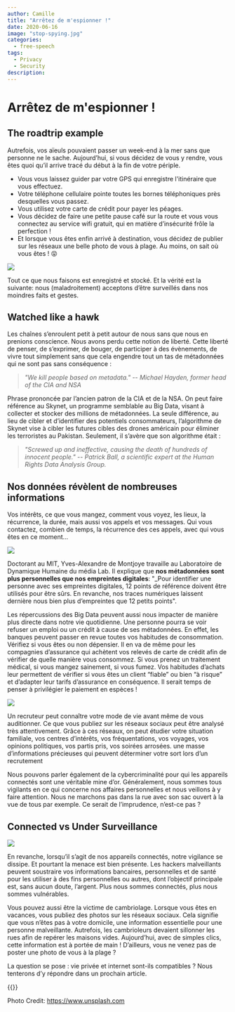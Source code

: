 ```yaml
---
author: Camille
title: "Arrêtez de m'espionner !"
date: 2020-06-16
image: "stop-spying.jpg"
categories:
  - free-speech
tags:
  - Privacy
  - Security
description:
---
```


# Arrêtez de m'espionner !


## The roadtrip example

Autrefois, vos aïeuls pouvaient passer un week-end à la mer sans que personne ne le sache. Aujourd’hui, si vous décidez de vous y rendre, vous êtes quoi qu’il arrive tracé du début à la fin de votre périple.

* Vous vous laissez guider par votre GPS qui enregistre l'itinéraire que vous effectuez.
* Votre téléphone cellulaire pointe toutes les bornes téléphoniques près desquelles vous passez.
* Vous utilisez votre carte de crédit pour payer les péages.
* Vous décidez de faire une petite pause café sur la route et vous vous connectez au service wifi gratuit, qui en matière d’insécurité frôle la perfection !
* Et lorsque vous êtes enfin arrivé à destination, vous décidez de publier sur les réseaux une belle photo de vous à plage. Au moins, on sait où vous êtes ! 😝


![](https://i.imgur.com/xgSEwgq.jpg)


Tout ce que nous faisons est enregistré et stocké. Et la vérité est la suivante: nous (maladroitement) acceptons d’être surveillés dans nos moindres faits et gestes.

## Watched like a hawk

Les chaînes s’enroulent petit à petit autour de nous sans que nous en prenions conscience. Nous avons perdu cette notion de liberté. Cette liberté de penser, de s’exprimer, de bouger, de participer à des évènements, de vivre tout simplement sans que cela engendre tout un tas de métadonnées qui ne sont pas sans conséquence :

> _"We kill people based on metadata."_ -- <cite>Michael Hayden, former head of the CIA and NSA</cite>

Phrase prononcée par l’ancien patron de la CIA et de la NSA. On peut faire référence au Skynet, un programme semblable au Big Data, visant à collecter et stocker des millions de métadonnées. La seule différence, au lieu de cibler et d’identifier des potentiels consommateurs, l’algorithme de Skynet vise à cibler les futures cibles des drones américain pour éliminer les terroristes au Pakistan. Seulement, il s’avère que son algorithme était :

> _"Screwed up and ineffective, causing the death of hundreds of innocent people."_ -- <cite> Patrick Ball, a scientific expert at the Human Rights Data Analysis Group.</cite>


## Nos données révèlent de nombreuses informations



Vos intérêts, ce que vous mangez, comment vous voyez, les lieux, la récurrence, la durée, mais aussi vos appels et vos messages. Qui vous contactez, combien de temps, la récurrence des ces appels, avec qui vous êtes en ce moment...

![](https://i.imgur.com/9hsjx1a.jpg)

Doctorant au MIT, Yves-Alexandre de Montjoye travaille au Laboratoire de Dynamique Humaine du média Lab. Il explique que **nos métadonnées sont plus personnelles que nos empreintes digitales**: "_Pour identifier une personne avec ses empreintes digitales, 12 points de référence doivent être utilisés pour être sûrs. En revanche, nos traces numériques laissent dernière nous bien plus d’empreintes que 12 petits points".</p>



Les répercussions des Big Data peuvent aussi nous impacter de manière plus directe dans notre vie quotidienne.  Une personne pourra se voir refuser un emploi ou un crédit à cause de ses métadonnées. En effet, les banques peuvent passer en revue toutes vos habitudes de consommation. Vérifiez si vous êtes ou non dépensier. Il en va de même pour les compagnies d’assurance qui achètent vos relevés de carte de crédit afin de vérifier de quelle manière vous consommez. Si vous prenez un traitement médical, si vous mangez sainement, si vous fumez. Vos habitudes d’achats leur permettent de vérifier si vous êtes un client “fiable” ou bien “à risque” et d’adapter leur tarifs d’assurance en conséquence. Il serait temps de penser à privilégier le paiement en espèces !


![](https://i.imgur.com/klYN0ht.jpg)


Un recruteur peut connaître votre mode de vie avant même de vous auditionner. Ce que vous publiez sur les réseaux sociaux peut être analysé très attentivement. Grâce à ces réseaux, on peut étudier votre situation familiale, vos centres d’intérêts, vos fréquentations, vos voyages, vos opinions politiques, vos partis pris, vos soirées arrosées. une masse d’informations précieuses qui peuvent déterminer votre sort lors d’un recrutement




Nous pouvons parler également de la cybercriminalité pour qui les  appareils connectés sont une véritable mine d’or. Généralement, nous sommes tous vigilants en ce qui concerne nos affaires personnelles et nous veillons à y faire attention. Nous ne marchons pas dans la rue avec son sac ouvert à la vue de tous par exemple. Ce serait de l’imprudence, n’est-ce pas ?


## Connected vs Under Surveillance

![](https://i.imgur.com/UVbpmes.jpg)

En revanche, lorsqu’il s’agit de nos appareils connectés, notre vigilance se dissipe. Et pourtant la menace est bien présente. Les hackers malveillants peuvent soustraire vos informations bancaires, personnelles et de santé pour les utiliser à des fins personnelles ou autres, dont l’objectif principale est, sans aucun doute, l’argent. Plus nous sommes connectés, plus nous sommes vulnérables.

Vous pouvez aussi être la victime de cambriolage. Lorsque vous êtes en vacances, vous publiez des photos sur les réseaux sociaux. Cela signifie que vous n’êtes pas à votre domicile, une information essentielle pour une personne malveillante. Autrefois, les cambrioleurs devaient sillonner les rues afin de repérer les maisons vides. Aujourd’hui, avec de simples clics, cette information est à portée de main ! D’ailleurs, vous ne venez pas de poster une photo de vous à la plage ?

La question se pose : vie privée et internet sont-ils compatibles ? Nous tenterons d’y répondre dans un prochain article.



{{<tweet id="1186666663191728129">}}

Photo Credit: https://www.unsplash.com
